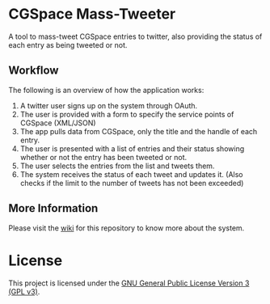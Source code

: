 # CGSpace Mass-Tweeter

A tool to mass-tweet CGSpace entries to twitter, also providing the status of each entry as being tweeted or not.

## Workflow

The following is an overview of how the application works:

1. A twitter user signs up on the system through OAuth.
2. The user is provided with a form to specify the service points of CGSpace (XML/JSON)
3. The app pulls data from CGSpace, only the title and the handle of each entry.
4. The user is presented with a list of entries and their status showing whether or not the entry has been tweeted or not.
5. The user selects the entries from the list and tweets them.
6. The system receives the status of each tweet and updates it. (Also checks if the limit to the number of tweets has not been exceeded)

## More Information

Please visit the [wiki](https://github.com/ilri/ckm-cgspace-mass-tweeter/wiki) for this repository to know more about the system.

# License

This project is licensed under the [GNU General Public License Version 3 (GPL v3)](license.md).
